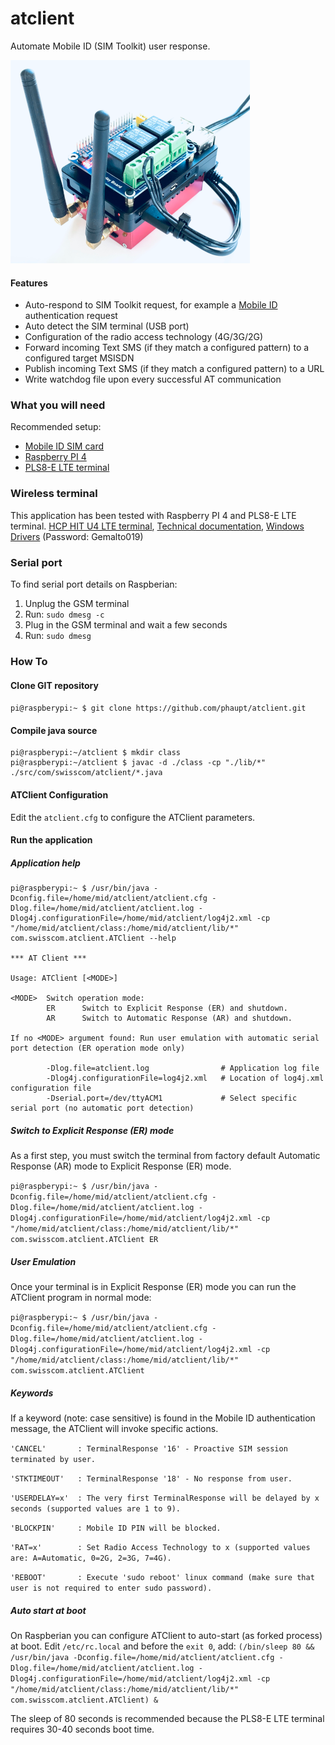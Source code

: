 # atclient
Automate Mobile ID (SIM Toolkit) user response.

![ATClient Hardware](img/RPi4-FullUnitWithRelay_small.png?raw=true)

#### Features

* Auto-respond to SIM Toolkit request, for example a [Mobile ID](https://mobileid.ch) authentication request
* Auto detect the SIM terminal (USB port)
* Configuration of the radio access technology (4G/3G/2G)
* Forward incoming Text SMS (if they match a configured pattern) to a configured target MSISDN
* Publish incoming Text SMS (if they match a configured pattern) to a URL
* Write watchdog file upon every successful AT communication

### What you will need
Recommended setup:
* [Mobile ID SIM card](https://mobileid.ch)
* [Raspberry PI 4](https://www.raspberrypi.org/products/raspberry-pi-4-model-b)
* [PLS8-E LTE terminal](http://electronicshcp.com/product/hit-u4-lte)

### Wireless terminal

This application has been tested with Raspberry PI 4 and PLS8-E LTE terminal. [HCP HIT U4 LTE terminal](http://electronicshcp.com/product/hit-u4-lte), [Technical documentation](https://developer.gemalto.com/documentation/pls8-e-technical-documentation), [Windows Drivers](https://files.c-wm.net/index.php/s/GRPgoz5m7a73c54) (Password: Gemalto019)

### Serial port

To find serial port details on Raspberian:

1. Unplug the GSM terminal
2. Run: `sudo dmesg -c`
3. Plug in the GSM terminal and wait a few seconds
4. Run: `sudo dmesg`

### How To

#### Clone GIT repository
`pi@raspberypi:~ $ git clone https://github.com/phaupt/atclient.git`

#### Compile java source
```
pi@raspberypi:~/atclient $ mkdir class
pi@raspberypi:~/atclient $ javac -d ./class -cp "./lib/*" ./src/com/swisscom/atclient/*.java
```

#### ATClient Configuration

Edit the `atclient.cfg` to configure the ATClient parameters.

#### Run the application

##### Application help
```
pi@raspberypi:~ $ /usr/bin/java -Dconfig.file=/home/mid/atclient/atclient.cfg -Dlog.file=/home/mid/atclient/atclient.log -Dlog4j.configurationFile=/home/mid/atclient/log4j2.xml -cp "/home/mid/atclient/class:/home/mid/atclient/lib/*" com.swisscom.atclient.ATClient --help

*** AT Client ***

Usage: ATClient [<MODE>]

<MODE>  Switch operation mode:
        ER      Switch to Explicit Response (ER) and shutdown.
        AR      Switch to Automatic Response (AR) and shutdown.

If no <MODE> argument found: Run user emulation with automatic serial port detection (ER operation mode only)

        -Dlog.file=atclient.log                # Application log file
        -Dlog4j.configurationFile=log4j2.xml   # Location of log4j.xml configuration file
        -Dserial.port=/dev/ttyACM1             # Select specific serial port (no automatic port detection)
```

##### Switch to Explicit Response (ER) mode

As a first step, you must switch the terminal from factory default Automatic Response (AR) mode to Explicit Response (ER) mode.

`pi@raspberypi:~ $ /usr/bin/java -Dconfig.file=/home/mid/atclient/atclient.cfg -Dlog.file=/home/mid/atclient/atclient.log -Dlog4j.configurationFile=/home/mid/atclient/log4j2.xml -cp "/home/mid/atclient/class:/home/mid/atclient/lib/*" com.swisscom.atclient.ATClient ER`

##### User Emulation

Once your terminal is in Explicit Response (ER) mode you can run the ATClient program in normal mode:

`pi@raspberypi:~ $ /usr/bin/java -Dconfig.file=/home/mid/atclient/atclient.cfg -Dlog.file=/home/mid/atclient/atclient.log -Dlog4j.configurationFile=/home/mid/atclient/log4j2.xml -cp "/home/mid/atclient/class:/home/mid/atclient/lib/*" com.swisscom.atclient.ATClient`

##### Keywords

If a keyword (note: case sensitive) is found in the Mobile ID authentication message, the ATClient will invoke specific actions.

`'CANCEL'       : TerminalResponse '16' - Proactive SIM session terminated by user.`

`'STKTIMEOUT'   : TerminalResponse '18' - No response from user.`

`'USERDELAY=x'  : The very first TerminalResponse will be delayed by x seconds (supported values are 1 to 9).`

`'BLOCKPIN'     : Mobile ID PIN will be blocked.`

`'RAT=x'        : Set Radio Access Technology to x (supported values are: A=Automatic, 0=2G, 2=3G, 7=4G).`

`'REBOOT'       : Execute 'sudo reboot' linux command (make sure that user is not required to enter sudo password).`

##### Auto start at boot

On Raspberian you can configure ATClient to auto-start (as forked process) at boot. Edit `/etc/rc.local` and before the `exit 0`, add:
`(/bin/sleep 80 && /usr/bin/java -Dconfig.file=/home/mid/atclient/atclient.cfg -Dlog.file=/home/mid/atclient/atclient.log -Dlog4j.configurationFile=/home/mid/atclient/log4j2.xml -cp "/home/mid/atclient/class:/home/mid/atclient/lib/*" com.swisscom.atclient.ATClient) &`

The sleep of 80 seconds is recommended because the PLS8-E LTE terminal requires 30-40 seconds boot time.
